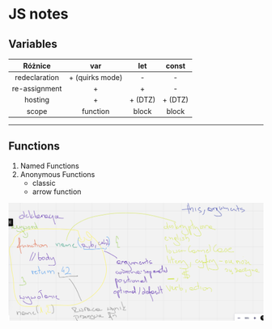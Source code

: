 # JS notes

## Variables

Różnice |       var       |   let   | const
:---:|:---------------:|:-------:| :---:
redeclaration | + (quirks mode) |    -    | -
re-assignment |        +        |    +    | -
hosting | + | + (DTZ) | + (DTZ) 
scope | function |  block  | block


---
## Functions 

1. Named Functions
2. Anonymous Functions
    - classic
    - arrow function

![functions.png](functions.png)